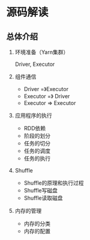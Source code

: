 # 源码解读

## 总体介绍

1. 环境准备（Yarn集群）

   Driver, Executor

2. 组件通信

   - Driver =》Executor
   - Executor =》 Driver
   - Executor => Executor

3. 应用程序的执行

   - RDD依赖
   - 阶段的划分
   - 任务的切分
   - 任务的调度
   - 任务的执行

4. Shuffle

   - Shuffle的原理和执行过程
   - Shuffle写磁盘
   - Shuffle读取磁盘

5. 内存的管理

   - 内存的分类
   - 内存的配置